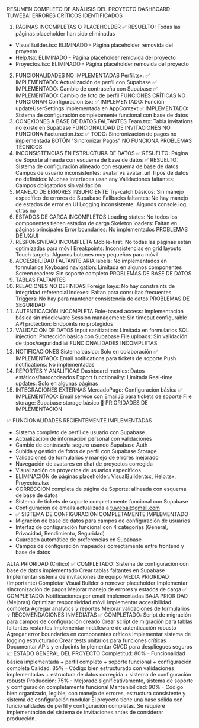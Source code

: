 RESUMEN COMPLETO DE ANÁLISIS DEL PROYECTO DASHBOARD-TUWEBAI
 ERRORES CRÍTICOS IDENTIFICADOS
1. PÁGINAS INCOMPLETAS O PLACEHOLDER
✅ RESUELTO: Todas las páginas placeholder han sido eliminadas
- VisualBuilder.tsx: ELIMINADO - Página placeholder removida del proyecto
- Help.tsx: ELIMINADO - Página placeholder removida del proyecto  
- Proyectos.tsx: ELIMINADO - Página placeholder removida del proyecto
2. FUNCIONALIDADES NO IMPLEMENTADAS
Perfil.tsx:
✅ IMPLEMENTADO: Actualización de perfil con Supabase
✅ IMPLEMENTADO: Cambio de contraseña con Supabase
✅ IMPLEMENTADO: Cambio de foto de perfil
FUNCIONES CRÍTICAS NO FUNCIONAN
Configuracion.tsx:
✅ IMPLEMENTADO: Función updateUserSettings implementada en AppContext
✅ IMPLEMENTADO: Sistema de configuración completamente funcional con base de datos
3. CONEXIONES A BASE DE DATOS FALTANTES
Team.tsx:
Tabla invitations no existe en Supabase
FUNCIONALIDAD DE INVITACIONES NO FUNCIONA
Facturacion.tsx:
✅ TODO: Sincronización de pagos no implementada
BOTÓN "Sincronizar Pagos" NO FUNCIONA
 PROBLEMAS TÉCNICOS
4. INCONSISTENCIAS EN ESTRUCTURA DE DATOS
✅ RESUELTO: Página de Soporte alineada con esquema de base de datos
✅ RESUELTO: Sistema de configuración alineado con esquema de base de datos
Campos de usuario inconsistentes: avatar vs avatar_url
Tipos de datos no definidos: Muchas interfaces usan any
Validaciones faltantes: Campos obligatorios sin validación
5. MANEJO DE ERRORES INSUFICIENTE
Try-catch básicos: Sin manejo específico de errores de Supabase
Fallbacks faltantes: No hay manejo de estados de error en UI
Logging inconsistente: Algunos console.log, otros no
6. ESTADOS DE CARGA INCOMPLETOS
Loading states: No todos los componentes tienen estados de carga
Skeleton loaders: Faltan en páginas principales
Error boundaries: No implementados
PROBLEMAS DE UX/UI
7. RESPONSIVIDAD INCOMPLETA
Mobile-first: No todas las páginas están optimizadas para móvil
Breakpoints: Inconsistencias en grid layouts
Touch targets: Algunos botones muy pequeños para móvil
8. ACCESIBILIDAD FALTANTE
ARIA labels: No implementados en formularios
Keyboard navigation: Limitada en algunos componentes
Screen readers: Sin soporte completo
PROBLEMAS DE BASE DE DATOS
9. TABLAS FALTANTES
10. RELACIONES NO DEFINIDAS
Foreign keys: No hay constraints de integridad referencial
Indexes: Faltan para consultas frecuentes
Triggers: No hay para mantener consistencia de datos
PROBLEMAS DE SEGURIDAD
11. AUTENTICACIÓN INCOMPLETA
Role-based access: Implementación básica sin middleware
Session management: Sin timeout configurable
API protection: Endpoints no protegidos
12. VALIDACIÓN DE DATOS
Input sanitization: Limitada en formularios
SQL injection: Protección básica con Supabase
File uploads: Sin validación de tipos/seguridad
📊 FUNCIONALIDADES INCOMPLETAS
13. NOTIFICACIONES
Sistema básico: Solo en colaboración
✅ IMPLEMENTADO: Email notifications para tickets de soporte
Push notifications: No implementadas
14. REPORTES Y ANALÍTICAS
Dashboard metrics: Datos estáticos/hardcodeados
Export functionality: Limitada
Real-time updates: Solo en algunas páginas
15. INTEGRACIONES EXTERNAS
MercadoPago: Configuración básica
✅ IMPLEMENTADO: Email service con EmailJS para tickets de soporte
File storage: Supabase storage básico
🎯 PRIORIDADES DE IMPLEMENTACIÓN

✅ FUNCIONALIDADES RECIENTEMENTE IMPLEMENTADAS
- Sistema completo de perfil de usuario con Supabase
- Actualización de información personal con validaciones
- Cambio de contraseña seguro usando Supabase Auth
- Subida y gestión de fotos de perfil con Supabase Storage
- Validaciones de formularios y manejo de errores mejorado
- Navegación de avatares en chat de proyectos corregida
- Visualización de proyectos de usuarios específicos
- ELIMINACIÓN de páginas placeholder: VisualBuilder.tsx, Help.tsx, Proyectos.tsx
- CORRECCIÓN completa de página de Soporte: alineada con esquema de base de datos
- Sistema de tickets de soporte completamente funcional con Supabase
- Configuración de emails actualizada a tuwebai@gmail.com
- ✅ SISTEMA DE CONFIGURACIÓN COMPLETAMENTE IMPLEMENTADO
- Migración de base de datos para campos de configuración de usuarios
- Interfaz de configuración funcional con 4 categorías (General, Privacidad, Rendimiento, Seguridad)
- Guardado automático de preferencias en Supabase
- Campos de configuración mapeados correctamente entre frontend y base de datos

ALTA PRIORIDAD (Crítico)
✅ COMPLETADO: Sistema de configuración con base de datos implementado
Crear tablas faltantes en Supabase
Implementar sistema de invitaciones de equipo
MEDIA PRIORIDAD (Importante)
Completar Visual Builder o remover placeholder
Implementar sincronización de pagos
Mejorar manejo de errores y estados de carga
✅ COMPLETADO: Notificaciones por email implementadas
BAJA PRIORIDAD (Mejoras)
Optimizar responsividad móvil
Implementar accesibilidad completa
Agregar analytics y reportes
Mejorar validaciones de formularios
💡 RECOMENDACIONES INMEDIATAS
✅ COMPLETADO: Script de migración para campos de configuración creado
Crear script de migración para tablas faltantes restantes
Implementar middleware de autenticación robusto
Agregar error boundaries en componentes críticos
Implementar sistema de logging estructurado
Crear tests unitarios para funciones críticas
Documentar APIs y endpoints
Implementar CI/CD para despliegues seguros
📈 ESTADO GENERAL DEL PROYECTO
Completitud: 80% - Funcionalidad básica implementada + perfil completo + soporte funcional + configuración completa
Calidad: 85% - Código bien estructurado con validaciones implementadas + estructura de datos corregida + sistema de configuración robusto
Producción: 75% - Mejorado significativamente, sistema de soporte y configuración completamente funcional
Mantenibilidad: 90% - Código bien organizado, legible, con manejo de errores, estructura consistente y sistema de configuración modular
El proyecto tiene una base sólida con funcionalidades de perfil y configuración completas. Se requiere implementación del sistema de invitaciones antes de considerar producción.